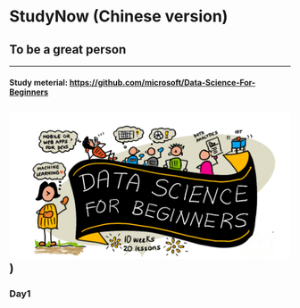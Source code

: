 # StudyNow (Chinese version)
## To be a great person 
---
#### Study meterial: https://github.com/microsoft/Data-Science-For-Beginners

![C:/Users/benso/OneDrive - 長庚大學/Desktop/study/00-Title.png](00-Title.png))
---

### Day1


